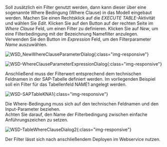 Soll zusätzlich ein Filter genutzt werden, dann kann dieser über eine sogenannte Where Bedingung 
(Where Clause) in das Modell eingebaut werden. Machen Sie einen Rechtsklick auf die 
*EXECUTE TABLE*-Aktivität und wählen Sie *Edit*. Klicken Sie auf den Button auf der rechten Seite im *Where Clause* Feld, um einen Filter zu definieren. Klicken Sie auf *New*, um eine Filterbedingung mit der Bezeichnung Namefilter anzulegen. Verwenden Sie den Button im *Expression* Feld, um den Filterparameter *Name* auszuwählen.   

![WSD_NewWhereClauseParameterDialog](/img/content/WSD_NewWhereClauseParameterDialog.png){:class="img-responsive"}

![WSD-WhereClauseParameterExpressionDialog](/img/content/WSD-WhereClauseParameterExpressionDialog.png){:class="img-responsive"}

Anschließend muss der Filterwert entsprechend dem technischen Feldnamen in der SAP-Tabelle definiert 
werden. Im vorliegenden Beispiel soll ein Filter für das Tabellenfeld NAME1 angelegt werden.

![WSD-SAPTableKNA1](/img/content/WSD-SAPTableKNA1.png){:class="img-responsive"}

Die Where-Bedingung muss sich auf den technischen Feldnamen und den Input-Parameter beziehen. <br>
Achten Sie darauf, den Name der Filterbedingung zwischen einfache Anführungszeichen zu setzen.

![WSD-TableWhereClauseDialog2](/img/content/WSD-TableWhereClauseDialog2.png){:class="img-responsive"}

Der Filter lässt sich nach anschließendem Deployen im Webservice nutzen.        
